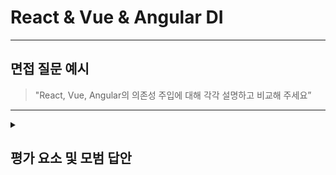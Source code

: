 # React & Vue & Angular DI

---

## 면접 질문 예시

> "React, Vue, Angular의 의존성 주입에 대해 각각 설명하고 비교해 주세요”

---

<details>
  <summary><h2> 평가 요소 및 모범 답안</h2></summary>

  ### 1. 의존성 주입의 개념
  - 포함내용
    * 컴포넌트나 클래스가 스스로 의존 객체를 생성하는 대신, 외부에서 주입받는 설계 방식
     
  ### 2. React, Vue, Angular의 의존성 주입
  - 포함내용
    * React의 의존성 주입
      - React는 공식적으로 의존성 주입 시스템을 제공하지 않습니다.
      - 대신, props, Context API, 또는 Zustand, Redux 같은 상태 관리 라이브러리를 활용해 의존성 전달을 구현합니다.
      - 간단한 의존성 전달에는 효과적이지만, 복잡한 의존 구조를 다룰 때는 한계가 있을 수 있습니다.
      - 테스트 측면에서는 외부 상태나 컨텍스트를 mocking하여 주입해야 하므로 다소 번거로울 수 있습니다.
    * Vue의 의존성 주입
      - Vue는 `provide` / `inject` API를 통해 의존성을 전달할 수 있습니다.
      - Composition API 기반으로 구성되어 있어 유연하게 사용할 수 있으며, 상위 컴포넌트에서 하위 컴포넌트로 데이터를 직접 전달하지 않고도 의존성을 주입할 수 있습니다.
      - Angular처럼 강력한 DI 시스템은 아니며, 테스트 시에는 의존성을 명시적으로 구성해줘야 합니다.
    * Angular의 의존성 주입
      - Angular는 프레임워크 자체에 강력한 DI 시스템이 내장되어 있습니다.
      - @Injectable() 데코레이터를 사용해 서비스를 정의하고, 컴포넌트의 생성자(Constructor)에서 주입받는 방식으로 동작합니다.
      - 모듈 시스템을 활용한 서비스 등록과 범위 설정도 가능해 대규모 애플리케이션에서 특히 유용하며, DI 구조 덕분에 테스트 환경에서도 의존 객체를 쉽게 교체할 수 있어 테스트가 매우 용이합니다.
  
  ### 3.모범 답안 예시

  > 의존성 주입은 컴포넌트가 직접 의존성을 생성하지 않고 외부에서 주입받는 방식으로, 유지보수성과 테스트 용이성을 높이는 데 주로 사용됩니다.<br/>
  > React는 공식 DI 시스템은 없지만 Context API나 상태 관리 라이브러리를 통해 유사한 DI 패턴을 구현할 수 있습니다.<br/>
  > 간단한 의존성 전달에는 효과적이지만, 복잡한 의존 구조를 다룰 때는 한계가 있을 수 있습니다.<br/>
  > Vue 3는 Composition API 기반으로 provide/inject를 통해 상위 컴포넌트에서 의존성을 전달할 수 있습니다.<br/>
  > Angular는 DI가 프레임워크에 내장되어 있어서, @Injectable() 데코레이터를 붙인 서비스를 컴포넌트 생성자에 주입받는 방식으로 사용합니다.<br/>
  > Angular의 DI는 매우 체계적이고 테스트에도 유리하다는 점에서 가장 강력하다고 볼 수 있습니다.

</details>
